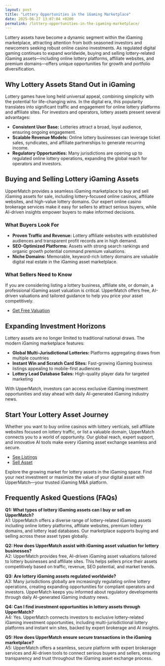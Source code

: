 ```yaml
---
layout: post
title: "Lottery Opportunities in the iGaming Marketplace"
date: 2025-06-27 13:07:04 +0200
permalink: /lottery-opportunities-in-the-igaming-marketplace/
---
```

Lottery assets have become a dynamic segment within the iGaming marketplace, attracting attention from both seasoned investors and newcomers seeking robust online casino investments. As regulated digital gaming continues to expand worldwide, buying and selling lottery-related iGaming assets—including online lottery platforms, affiliate websites, and premium domains—offers unique opportunities for growth and portfolio diversification.

## Why Lottery Assets Stand Out in iGaming

Lottery games have long held universal appeal, combining simplicity with the potential for life-changing wins. In the digital era, this popularity translates into significant traffic and engagement for online lottery platforms and affiliate sites. For investors and operators, lottery assets present several advantages:

- **Consistent User Base:** Lotteries attract a broad, loyal audience, ensuring ongoing engagement.
- **Scalable Revenue Models:** Online lottery businesses can leverage ticket sales, syndicates, and affiliate partnerships to generate recurring income.
- **Regulatory Opportunities:** Many jurisdictions are opening up to regulated online lottery operations, expanding the global reach for operators and investors.

## Buying and Selling Lottery iGaming Assets

UpperMatch provides a seamless iGaming marketplace to buy and sell iGaming assets for sale, including lottery-focused online casinos, affiliate websites, and high-value lottery domains. Our expert online casino brokerage services make it easy for sellers to attract serious buyers, while AI-driven insights empower buyers to make informed decisions.

### What Buyers Look For

- **Proven Traffic and Revenue:** Lottery affiliate websites with established audiences and transparent profit records are in high demand.
- **SEO-Optimized Platforms:** Assets with strong search rankings and organic growth potential command premium valuations.
- **Niche Domains:** Memorable, keyword-rich lottery domains are valuable digital real estate in the iGaming asset marketplace.

### What Sellers Need to Know

If you are considering listing a lottery business, affiliate site, or domain, a professional iGaming asset valuation is critical. UpperMatch offers free, AI-driven valuations and tailored guidance to help you price your asset competitively.

- [Get Free Valuation](https://www.uppermatch.com)

## Expanding Investment Horizons

Lottery assets are no longer limited to traditional national draws. The modern iGaming marketplace features:

- **Global Multi-Jurisdictional Lotteries:** Platforms aggregating draws from multiple countries
- **Instant Win and Scratch Card Sites:** Fast-growing iGaming business listings appealing to mobile-first audiences
- **Lottery Lead Database Sales:** High-quality player data for targeted marketing

With UpperMatch, investors can access exclusive iGaming investment opportunities and stay ahead with daily AI-generated iGaming industry news.

## Start Your Lottery Asset Journey

Whether you want to buy online casinos with lottery verticals, sell affiliate websites focused on lottery traffic, or list a valuable domain, UpperMatch connects you to a world of opportunity. Our global reach, expert support, and innovative AI tools make every iGaming asset exchange seamless and secure.

- [See Listings](https://www.uppermatch.com)  
- [Sell Asset](https://www.uppermatch.com)

Explore the growing market for lottery assets in the iGaming space. Find your next investment or maximize the value of your digital asset with UpperMatch—your trusted iGaming M&A platform.

## Frequently Asked Questions (FAQs)

**Q1: What types of lottery iGaming assets can I buy or sell on UpperMatch?**  
A1: UpperMatch offers a diverse range of lottery-related iGaming assets including online lottery platforms, affiliate websites, premium lottery domains, and lottery lead databases. Our marketplace supports buying and selling across these asset types globally.

**Q2: How does UpperMatch assist with iGaming asset valuation for lottery businesses?**  
A2: UpperMatch provides free, AI-driven iGaming asset valuations tailored to lottery businesses and affiliate sites. This helps sellers price their assets competitively based on traffic, revenue, SEO potential, and market trends.

**Q3: Are lottery iGaming assets regulated worldwide?**  
A3: Many jurisdictions globally are increasingly regulating online lottery operations, creating expanding opportunities for compliant operators and investors. UpperMatch keeps you informed about regulatory developments through daily AI-generated iGaming industry news.

**Q4: Can I find investment opportunities in lottery assets through UpperMatch?**  
A4: Yes. UpperMatch connects investors to exclusive lottery-related iGaming investment opportunities, including multi-jurisdictional lottery platforms and instant win sites, backed by expert brokerage and AI insights.

**Q5: How does UpperMatch ensure secure transactions in the iGaming marketplace?**  
A5: UpperMatch offers a seamless, secure platform with expert brokerage services and AI-driven tools to connect serious buyers and sellers, ensuring transparency and trust throughout the iGaming asset exchange process.

<script type="application/ld+json">
{
  "@context": "https://schema.org",
  "@type": "BlogPosting",
  "headline": "Lottery Opportunities in the iGaming Marketplace",
  "description": "Explore the growing market for lottery assets in the iGaming space. Learn about buying and selling lottery-related iGaming assets, expert valuations, and investment opportunities on UpperMatch's global iGaming marketplace.",
  "author": {
    "@type": "Person",
    "name": "UpperMatch"
  },
  "publisher": {
    "@type": "Person",
    "name": "UpperMatch"
  },
  "mainEntityOfPage": {
    "@type": "WebPage",
    "@id": "https://www.uppermatch.com/blog/lottery-opportunities-igaming-marketplace"
  },
  "datePublished": "2024-06-01",
  "dateModified": "2024-06-01"
}
</script>

<script type="application/ld+json">
{
  "@context": "https://schema.org",
  "@type": "FAQPage",
  "mainEntity": [
    {
      "@type": "Question",
      "name": "What types of lottery iGaming assets can I buy or sell on UpperMatch?",
      "acceptedAnswer": {
        "@type": "Answer",
        "text": "UpperMatch offers a diverse range of lottery-related iGaming assets including online lottery platforms, affiliate websites, premium lottery domains, and lottery lead databases. Our marketplace supports buying and selling across these asset types globally."
      }
    },
    {
      "@type": "Question",
      "name": "How does UpperMatch assist with iGaming asset valuation for lottery businesses?",
      "acceptedAnswer": {
        "@type": "Answer",
        "text": "UpperMatch provides free, AI-driven iGaming asset valuations tailored to lottery businesses and affiliate sites. This helps sellers price their assets competitively based on traffic, revenue, SEO potential, and market trends."
      }
    },
    {
      "@type": "Question",
      "name": "Are lottery iGaming assets regulated worldwide?",
      "acceptedAnswer": {
        "@type": "Answer",
        "text": "Many jurisdictions globally are increasingly regulating online lottery operations, creating expanding opportunities for compliant operators and investors. UpperMatch keeps you informed about regulatory developments through daily AI-generated iGaming industry news."
      }
    },
    {
      "@type": "Question",
      "name": "Can I find investment opportunities in lottery assets through UpperMatch?",
      "acceptedAnswer": {
        "@type": "Answer",
        "text": "Yes. UpperMatch connects investors to exclusive lottery-related iGaming investment opportunities, including multi-jurisdictional lottery platforms and instant win sites, backed by expert brokerage and AI insights."
      }
    },
    {
      "@type": "Question",
      "name": "How does UpperMatch ensure secure transactions in the iGaming marketplace?",
      "acceptedAnswer": {
        "@type": "Answer",
        "text": "UpperMatch offers a seamless, secure platform with expert brokerage services and AI-driven tools to connect serious buyers and sellers, ensuring transparency and trust throughout the iGaming asset exchange process."
      }
    }
  ]
}
</script>